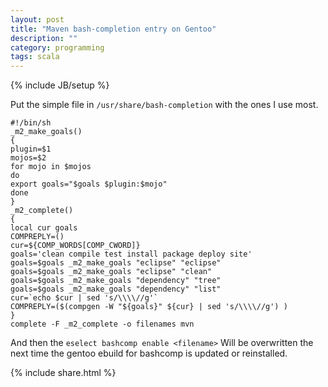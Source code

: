 ```yaml
---
layout: post
title: "Maven bash-completion entry on Gentoo"
description: ""
category: programming
tags: scala
---
```

{% include JB/setup %}

Put the simple file in `/usr/share/bash-completion` with the ones I use most.

    #!/bin/sh
    _m2_make_goals()
    {
    plugin=$1
    mojos=$2
    for mojo in $mojos
    do
    export goals="$goals $plugin:$mojo"
    done
    }
    _m2_complete()
    {
    local cur goals
    COMPREPLY=()
    cur=${COMP_WORDS[COMP_CWORD]}
    goals='clean compile test install package deploy site'
    goals=$goals _m2_make_goals "eclipse" "eclipse"
    goals=$goals _m2_make_goals "eclipse" "clean"
    goals=$goals _m2_make_goals "dependency" "tree"
    goals=$goals _m2_make_goals "dependency" "list"
    cur=`echo $cur | sed 's/\\\\//g'`
    COMPREPLY=($(compgen -W "${goals}" ${cur} | sed 's/\\\\//g') )
    }
    complete -F _m2_complete -o filenames mvn

And then the ``eselect bashcomp enable <filename>`` Will be
overwritten the next time the gentoo ebuild for bashcomp is updated or
reinstalled.

{% include share.html %}
